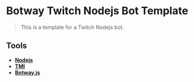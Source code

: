 # Botway Twitch Nodejs Bot Template

> This is a template for a Twitch Nodejs bot.

## Tools

- [**Nodejs**](https://nodejs.org)
- [**TMI**](https://tmijs.com)
- [**Botway.js**](https://npm.im/botway.js)
